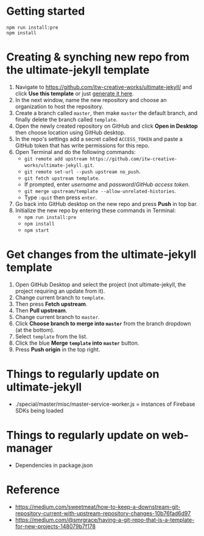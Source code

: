 # Getting started
```shell
npm run install:pre
npm install
```

# Creating & synching new repo from the ultimate-jekyll template
1. Navigate to <a href="https://github.com/itw-creative-works/ultimate-jekyll/" target="{{ site.escapes.underscore }}blank">https://github.com/itw-creative-works/ultimate-jekyll/</a> and click **Use this template** or just <a href="https://github.com/iwiedenm/ultimate-jekyll/generate" target="{{ site.escapes.underscore }}blank">generate it here</a>.
2. In the next window, name the new repository and choose an organization to host the repository.
3. Create a branch called `master`, then make `master` the default branch, and finally delete the branch called `template`.
4. Open the newly created repository on GitHub and click **Open in Desktop** then choose location using GitHub desktop.
5. In the repo's settings add a secret called `ACCESS_TOKEN` and paste a GitHub token that has write permissions for this repo.
6. Open Terminal and do the following commands:
    * `git remote add upstream https://github.com/itw-creative-works/ultimate-jekyll.git`.
    * `git remote set-url --push upstream no_push`.
    * `git fetch upstream template`.
    * If prompted, enter *username* and *password*/*GitHub access token*.
    * `git merge upstream/template --allow-unrelated-histories`.
    * Type `:quit` then press `enter`.
7. Go back into GitHub desktop on the new repo and press **Push** in top bar.
8. Initialize the new repo by entering these commands in Terminal:
    * `npm run install:pre`
    * `npm install`
    * `npm start`

# Get changes from the ultimate-jekyll template
1. Open GitHub Desktop and select the project (not ultimate-jekyll, the project requiring an update from it).
2. Change current branch to `template`.
3. Then press **Fetch upstream**.
4. Then **Pull upstream**.
5. Change current branch to `master`.
6. Click **Choose branch to merge into `master`** from the branch dropdown (at the bottom).
7. Select `template` from the list.
8. Click the blue **Merge `template` into `master`** button.
9. Press **Push origin** in the top right.

# Things to regularly update on ultimate-jekyll
* ./special/master/misc/master-service-worker.js = instances of Firebase SDKs being loaded

# Things to regularly update on web-manager
* Dependencies in package.json

# Reference
* https://medium.com/sweetmeat/how-to-keep-a-downstream-git-repository-current-with-upstream-repository-changes-10b76fad6d97
* https://medium.com/@smrgrace/having-a-git-repo-that-is-a-template-for-new-projects-148079b7f178
